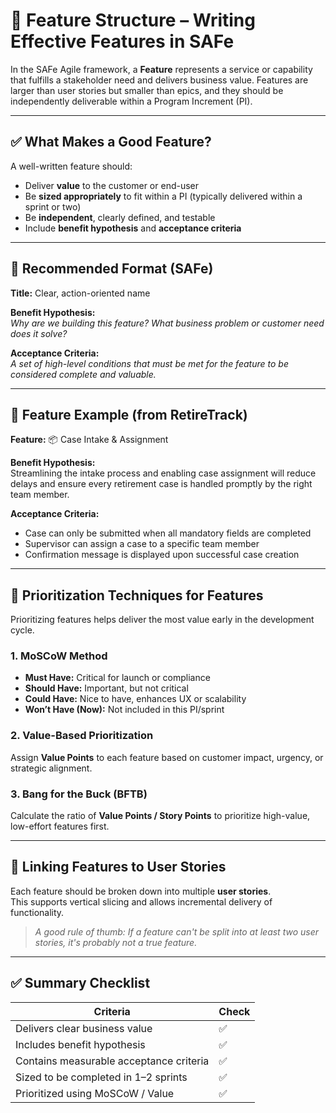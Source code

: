 # 🧩 Feature Structure – Writing Effective Features in SAFe

In the SAFe Agile framework, a **Feature** represents a service or capability that fulfills a stakeholder need and delivers business value. Features are larger than user stories but smaller than epics, and they should be independently deliverable within a Program Increment (PI).

---

## ✅ What Makes a Good Feature?

A well-written feature should:

- Deliver **value** to the customer or end-user
- Be **sized appropriately** to fit within a PI (typically delivered within a sprint or two)
- Be **independent**, clearly defined, and testable
- Include **benefit hypothesis** and **acceptance criteria**

---

## 📝 Recommended Format (SAFe)

**Title:** Clear, action-oriented name

**Benefit Hypothesis:**  
_Why are we building this feature? What business problem or customer need does it solve?_

**Acceptance Criteria:**  
_A set of high-level conditions that must be met for the feature to be considered complete and valuable._

---

## 🧠 Feature Example (from RetireTrack)

**Feature:** 📦 Case Intake & Assignment

**Benefit Hypothesis:**  
Streamlining the intake process and enabling case assignment will reduce delays and ensure every retirement case is handled promptly by the right team member.

**Acceptance Criteria:**
- Case can only be submitted when all mandatory fields are completed
- Supervisor can assign a case to a specific team member
- Confirmation message is displayed upon successful case creation

---

## 🎯 Prioritization Techniques for Features

Prioritizing features helps deliver the most value early in the development cycle.

### 1. MoSCoW Method
- **Must Have:** Critical for launch or compliance
- **Should Have:** Important, but not critical
- **Could Have:** Nice to have, enhances UX or scalability
- **Won’t Have (Now):** Not included in this PI/sprint

### 2. Value-Based Prioritization
Assign **Value Points** to each feature based on customer impact, urgency, or strategic alignment.

### 3. Bang for the Buck (BFTB)
Calculate the ratio of **Value Points / Story Points** to prioritize high-value, low-effort features first.

---

## 🔄 Linking Features to User Stories

Each feature should be broken down into multiple **user stories**.  
This supports vertical slicing and allows incremental delivery of functionality.

> _A good rule of thumb: If a feature can't be split into at least two user stories, it's probably not a true feature._

---

## ✅ Summary Checklist

| Criteria                              | Check |
|---------------------------------------|-------|
| Delivers clear business value         | ✅    |
| Includes benefit hypothesis           | ✅    |
| Contains measurable acceptance criteria | ✅  |
| Sized to be completed in 1–2 sprints  | ✅    |
| Prioritized using MoSCoW / Value      | ✅    |
 
